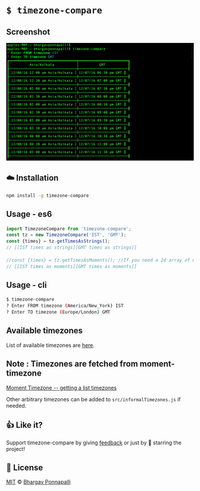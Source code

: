 # `$ timezone-compare`

## Screenshot

![Screenshot](https://raw.githubusercontent.com/bhargav175/timezone-compare/master/assets/screenshot_1.png "Screenshot")


## :cloud: Installation

```bash
npm install -g timezone-compare
```

## Usage - es6

```javascript
import TimezoneCompare from 'timezone-compare';
const tz = new TimezoneCompare('IST', 'GMT');
const {times} = tz.getTimesAsStrings();
// [[IST times as strings][GMT times as strings]]

//const {times} = tz.getTimesAsMoments(); //If you need a 2d array of moments
// [[IST times as moments][GMT times as moments]]

```

## Usage - cli

``` bash
$ timezone-compare
? Enter FROM timezone (America/New_York) IST
? Enter TO timezone (Europe/London) GMT
```

## Available timezones

List of available timezones are [here][timezones].

## Note : Timezones are fetched from moment-timezone
[Moment Timezone -- getting a list timezones](http://momentjs.com/timezone/docs/#/data-loading/getting-zone-names/)

Other arbitrary timezones can be added to `src/informalTimezones.js` if needed.

## :+1: Like it?

Support timezone-compare by giving [feedback](https://github.com/bhargav175/timezone-compare/issues) or just by 🌟 starring the project!

## :scroll: License

[MIT][license] © [Bhargav Ponnapalli][website]

[license]: http://showalicense.com/?fullname=Bhargav%20Ponnapalli%20<bhargavponnapalli.5%40gmail.com%3E%20(http%3A%2F%2Fcodementor.io/bhargavponnapalli)&year=2016#license-mit
[website]: https://www.codementor.io/bhargavponnapalli
[timezones]: https://github.com/bhargav175/timezone-compare/blob/master/AvailableTimezones.md
